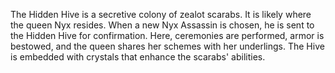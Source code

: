 The Hidden Hive is a secretive colony of zealot scarabs. It is likely where the queen Nyx resides. When a new Nyx Assassin is chosen, he is sent to the Hidden Hive for confirmation. Here, ceremonies are performed, armor is bestowed, and the queen shares her schemes with her underlings.
The Hive is embedded with crystals that enhance the scarabs' abilities.
